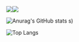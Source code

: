 <img src="https://img.shields.io/badge/react-20232a.svg?style=for-the-badge&logo=react&logoColor=61DAFB" /><a href="https://www.instagram.com/thdwnstjs/"><img src="https://img.shields.io/badge/Instagram-E4405F?style=for-the-badge&logo=Instagram&logoColor=white"/></a>


![Anurag's GitHub stats](https://github-readme-stats.vercel.app/api?username=Evvvaaaaan&show_icons=true&theme=radical)
s)

![Top Langs](https://github-readme-stats.vercel.app/api/top-langs/?username=Evvvaaaaan&layout=compact)

